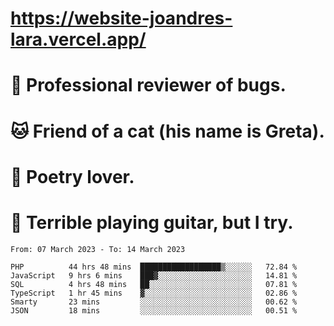 # https://website-joandres-lara.vercel.app/
# 🐛 Professional reviewer of bugs.
# 🐱 Friend of a cat (his name is Greta).
# 📜 Poetry lover.
# 🎸 Terrible playing guitar, but I try.

<!--START_SECTION:waka-->

```text
From: 07 March 2023 - To: 14 March 2023

PHP          44 hrs 48 mins  ██████████████████▒░░░░░░   72.84 %
JavaScript   9 hrs 6 mins    ███▓░░░░░░░░░░░░░░░░░░░░░   14.81 %
SQL          4 hrs 48 mins   ██░░░░░░░░░░░░░░░░░░░░░░░   07.81 %
TypeScript   1 hr 45 mins    ▓░░░░░░░░░░░░░░░░░░░░░░░░   02.86 %
Smarty       23 mins         ░░░░░░░░░░░░░░░░░░░░░░░░░   00.62 %
JSON         18 mins         ░░░░░░░░░░░░░░░░░░░░░░░░░   00.51 %
```

<!--END_SECTION:waka-->
